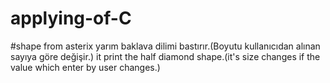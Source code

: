 # applying-of-C
#shape from asterix
yarım baklava dilimi bastırır.(Boyutu kullanıcıdan alınan sayıya göre değişir.)
it print the half diamond shape.(it's size changes if the value which enter by user changes.)  


